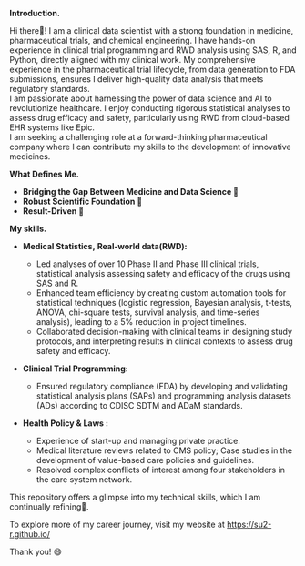 
<!--
**su2-r/su2-r** is a ✨ _special_ ✨ repository because its `README.md` (this file) appears on your GitHub profile.

Here are some ideas to get you started: -->

**Introduction.**

Hi there👋!
I am a clinical data scientist with a strong foundation in medicine, pharmaceutical trials, and chemical engineering. 
I have hands-on experience in clinical trial programming and RWD analysis using SAS, R, and Python, directly aligned with my clinical work. My comprehensive experience in the pharmaceutical trial lifecycle, from data generation to FDA submissions, ensures I deliver high-quality data analysis that meets regulatory standards.  
I am passionate about harnessing the power of data science and AI to revolutionize healthcare. I enjoy conducting rigorous statistical analyses to assess drug efficacy and safety, particularly using RWD from cloud-based EHR systems like Epic.  
I am seeking a challenging role at a forward-thinking pharmaceutical company where I can contribute my skills to the development of innovative medicines.

**What Defines Me.**

* **Bridging the Gap Between Medicine and Data Science 🌉**   
* **Robust Scientific Foundation 🔬**   
* **Result-Driven 🎯**

**My skills.**

* **Medical Statistics,** **Real-world data(RWD):**  
  * Led analyses of over 10 Phase II and Phase III clinical trials, statistical analysis assessing safety and efficacy of the drugs using SAS and R.  
  * Enhanced team efficiency by creating custom automation tools for statistical techniques (logistic regression, Bayesian analysis, t-tests, ANOVA, chi-square tests, survival analysis, and time-series analysis), leading to a 5% reduction in project timelines.  
  * Collaborated decision-making with clinical teams in designing study protocols, and interpreting results in clinical contexts to assess drug safety and efficacy.

* **Clinical Trial Programming:**  
  * Ensured regulatory compliance (FDA) by developing and validating statistical analysis plans (SAPs) and programming analysis datasets (ADs) according to CDISC SDTM and ADaM standards.

* **Health Policy & Laws :**  
  * Experience of start-up and managing private practice.  
  * Medical literature reviews related to CMS policy; Case studies in the development of value-based care policies and guidelines.  
  * Resolved complex conflicts of interest among four stakeholders in the care system network.

This repository offers a glimpse into my technical skills, which I am continually refining🚀. 

To explore more of my career journey, visit my website at https://su2-r.github.io/

Thank you!
😄



